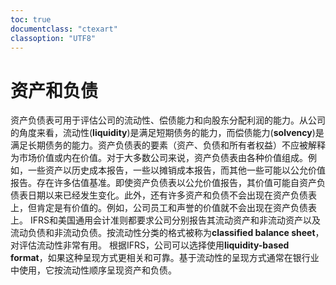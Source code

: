 ```yaml
---
toc: true
documentclass: "ctexart"
classoption: "UTF8"
---
```

# 资产和负债
资产负债表可用于评估公司的流动性、偿债能力和向股东分配利润的能力。从公司的角度来看，流动性(**liquidity**)是满足短期债务的能力，而偿债能力(**solvency**)是满足长期债务的能力。资产负债表的要素（资产、负债和所有者权益）不应被解释为市场价值或内在价值。对于大多数公司来说，资产负债表由各种价值组成。例如，一些资产以历史成本报告，一些以摊销成本报告，而其他一些可能以公允价值报告。存在许多估值基准。即使资产负债表以公允价值报告，其价值可能自资产负债表日期以来已经发生变化。此外，还有许多资产和负债不会出现在资产负债表上，但肯定是有价值的。例如，公司员工和声誉的价值就不会出现在资产负债表上。
IFRS和美国通用会计准则都要求公司分别报告其流动资产和非流动资产以及流动负债和非流动负债。按流动性分类的格式被称为**classified balance sheet**，对评估流动性非常有用。
根据IFRS，公司可以选择使用**liquidity-based format**，如果这种呈现方式更相关和可靠。基于流动性的呈现方式通常在银行业中使用，它按流动性顺序呈现资产和负债。
